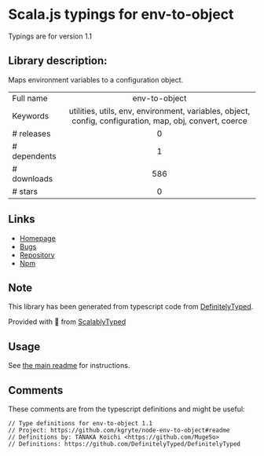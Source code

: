 
# Scala.js typings for env-to-object

Typings are for version 1.1

## Library description:
Maps environment variables to a configuration object.

|                    |                 |
| ------------------ | :-------------: |
| Full name          | env-to-object |
| Keywords           | utilities, utils, env, environment, variables, object, config, configuration, map, obj, convert, coerce |
| # releases         | 0 |
| # dependents       | 1 |
| # downloads        | 586 |
| # stars            | 0 |

## Links
- [Homepage](https://github.com/kgryte/node-env-to-object#readme)
- [Bugs](https://github.com/kgryte/node-env-to-object/issues)
- [Repository](https://github.com/kgryte/node-env-to-object)
- [Npm](https://www.npmjs.com/package/env-to-object)
    


## Note
This library has been generated from typescript code from [DefinitelyTyped](https://definitelytyped.org).

Provided with :purple_heart: from [ScalablyTyped](https://github.com/oyvindberg/ScalablyTyped)

## Usage
See [the main readme](../../readme.md) for instructions.

## Comments

These comments are from the typescript definitions and might be useful:
```
// Type definitions for env-to-object 1.1
// Project: https://github.com/kgryte/node-env-to-object#readme
// Definitions by: TANAKA Koichi <https://github.com/MugeSo>
// Definitions: https://github.com/DefinitelyTyped/DefinitelyTyped

```

